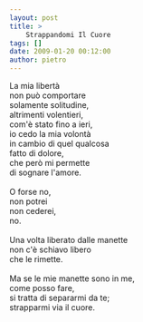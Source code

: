 ```yaml
---
layout: post
title: >
    Strappandomi Il Cuore
tags: []
date: 2009-01-20 00:12:00
author: pietro
---
```

La mia libertà<br/>non può comportare<br/>solamente solitudine,<br/>altrimenti volentieri,<br/>com'è stato fino a ieri,<br/>io cedo la mia volontà<br/>in cambio di quel qualcosa<br/>fatto di dolore,<br/>che però mi permette<br/>di sognare l'amore.<br/><br/>O forse no,<br/>non potrei<br/>non cederei,<br/>no.<br/><br/>Una volta liberato dalle manette<br/>non c'è schiavo libero<br/>che le rimette.<br/><br/>Ma se le mie manette sono in me,<br/>come posso fare,<br/>si tratta di separarmi da te;<br/>strapparmi via il cuore.
